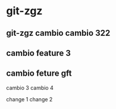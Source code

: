 # git-zgz
git-zgz
cambio 
cambio 322
-------

cambio feature 3
---------------
cambio feture gft
---------------
cambio 3
cambio 4

change 1
change 2
